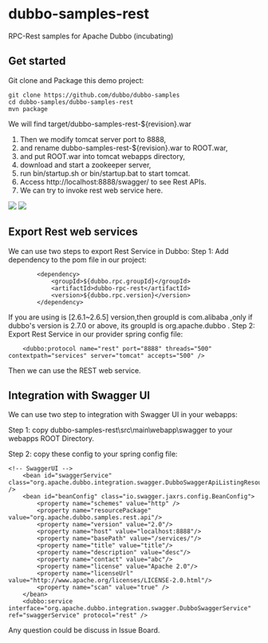 # dubbo-samples-rest
RPC-Rest samples for Apache Dubbo (incubating)

## Get started

Git clone and Package this demo project:
```
git clone https://github.com/dubbo/dubbo-samples
cd dubbo-samples/dubbo-samples-rest
mvn package
```

We will find target/dubbo-samples-rest-${revision}.war
1. Then we modify tomcat server port to 8888, 
2. and rename dubbo-samples-rest-${revision}.war to ROOT.war,
3. and put ROOT.war into tomcat webapps directory, 
4. download and start a zookeeper server,
5. run bin/startup.sh or bin/startup.bat to start tomcat.
6. Access http://localhost:8888/swagger/ to see Rest APIs.
7. We can try to invoke rest web service here.

![](https://raw.githubusercontent.com/dubbo/dubbo-samples/master/dubbo-samples-rest/screenshots/01.png)
![](https://raw.githubusercontent.com/dubbo/dubbo-samples/master/dubbo-samples-rest/screenshots/02.png)

## Export Rest web services 

We can use two steps to export Rest Service in Dubbo:
Step 1: Add dependency to the pom file in our project:
```
        <dependency>
            <groupId>${dubbo.rpc.groupId}</groupId>
            <artifactId>dubbo-rpc-rest</artifactId>
            <version>${dubbo.rpc.version}</version>
        </dependency>
```
If you are using is [2.6.1~2.6.5] version,then groupId is com.alibaba ,only if dubbo's version is 2.7.0 or above, its groupId is org.apache.dubbo .
Step 2: Export Rest Service in our provider spring config file:

```
    <dubbo:protocol name="rest" port="8888" threads="500" contextpath="services" server="tomcat" accepts="500" />
```

Then we can use the REST web service.

## Integration with Swagger UI

We can use two step to integration with Swagger UI in your webapps:

Step 1: copy dubbo-samples-rest\src\main\webapp\swagger to your webapps ROOT Directory.

Step 2: copy these config to your spring config file:

```
<!-- SwaggerUI -->
    <bean id="swaggerService" class="org.apache.dubbo.integration.swagger.DubboSwaggerApiListingResource" />
    <bean id="beanConfig" class="io.swagger.jaxrs.config.BeanConfig">
        <property name="schemes" value="http" />
        <property name="resourcePackage" value="org.apache.dubbo.samples.rest.api"/>
        <property name="version" value="2.0"/>
        <property name="host" value="localhost:8888"/>
        <property name="basePath" value="/services/"/>
        <property name="title" value="title"/>
        <property name="description" value="desc"/>
        <property name="contact" value="abc"/>
        <property name="license" value="Apache 2.0"/>
        <property name="licenseUrl" value="http://www.apache.org/licenses/LICENSE-2.0.html"/>
        <property name="scan" value="true" />
    </bean>
    <dubbo:service interface="org.apache.dubbo.integration.swagger.DubboSwaggerService" ref="swaggerService" protocol="rest" />

```

Any question could be discuss in Issue Board.
